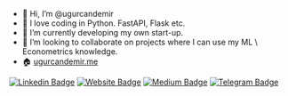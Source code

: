 - 👋 Hi, I’m @ugurcandemir
- 👀 I love coding in Python. FastAPI, Flask etc.
- 🌱 I’m currently developing my own start-up.
- 💞️ I’m looking to collaborate on projects where I can use my ML \ Econometrics knowledge.
- 🏠 [ugurcandemir.me](https://ugurcandemir.me/)

[![Linkedin Badge](https://img.shields.io/badge/-LinkedIn-0e76a8?style=flat-square&logo=Linkedin&logoColor=white)](https://www.linkedin.com/in/u%C4%9Furcan-demir-69b29211b/)
[![Website Badge](https://img.shields.io/badge/Website-3b5998?style=flat-square&logo=google-chrome&logoColor=white)](https://ugurcandemir.me/)
[![Medium Badge](https://img.shields.io/badge/medium-%2312100E.svg?&style=for-square&logo=medium&logoColor=white)](https://medium.com/@ugurcandemir)
[![Telegram Badge](https://img.shields.io/badge/-Telegram-0088cc?style=flat-square&logo=Telegram&logoColor=white)](https://t.me/ugurcandemir96)

<!---
ugurcandemir/ugurcandemir is a ✨ special ✨ repository because its `README.md` (this file) appears on your GitHub profile.
You can click the Preview link to take a look at your changes.
--->

